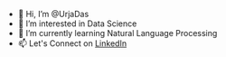 - 👋 Hi, I’m @UrjaDas
- 👀 I’m interested in Data Science
- 🌱 I’m currently learning Natural Language Processing
- 📫 Let's Connect on [LinkedIn](https://www.linkedin.com/in/urja-das-108176219/)

<!---
UrjaDas/UrjaDas is a ✨ special ✨ repository because its `README.md` (this file) appears on your GitHub profile.
You can click the Preview link to take a look at your changes.
--->
